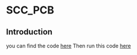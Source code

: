 # SCC_PCB
## Introduction

you can find the code [here](https://github.com/borjkhani/SCC_PCB/blob/main/Control%20-%20Test%207/FT1.ipynb) 
Then run this code [here](https://github.com/borjkhani/SCC_PCB/blob/main/Control%20Analysis/Run_All.m)



